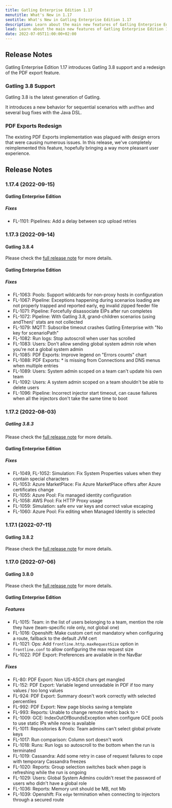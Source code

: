 ```yaml
---
title: Gatling Enterprise Edition 1.17
menutitle: What's New in 1.17
seotitle: What's New in Gatling Enterprise Edition 1.17
description: Learn about the main new features of Gatling Enterprise Edition 1.17
lead: Learn about the main new features of Gatling Enterprise Edition 1.17
date: 2022-07-05T11:00:00+02:00
---
```


## Release Notes

Gatling Enterprise Edition 1.17 introduces Gatling 3.8 support and a redesign of the PDF export feature.

### Gatling 3.8 Support

Gatling 3.8 is the latest generation of Gatling.

It introduces a new behavior for sequential scenarios with `andThen` and several bug fixes with the Java DSL.

### PDF Exports Redesign

The existing PDF Exports implementation was plagued with design errors that were causing numerous issues. In this release, we've completely reimplemented this feature, hopefully bringing a way more pleasant user experience.

## Release Notes

### 1.17.4 (2022-09-15)

#### Gatling Enterprise Edition

##### Fixes

* FL-1101: Pipelines: Add a delay between scp upload retries

### 1.17.3 (2022-09-14)

#### Gatling 3.8.4

Please check the [full release note](https://github.com/gatling/gatling/milestone/110?closed=1) for more details.

#### Gatling Enterprise Edition

##### Fixes

* FL-1063: Pools: Support wildcards for non-proxy hosts in configuration
* FL-1067: Pipeline: Exceptions happening during scenarios loading are not properly trapped and reported early, eg invalid zipped feeder file
* FL-1071: Pipeline: Forcefully disassociate EIPs after run completes
* FL-1072: Pipeline: With Gatling 3.8, grand-children scenarios (using andThen)' stats are not collected
* FL-1079: MQTT: Subscribe timeout crashes Gatling Enterprise with "No key for scenarioPath"
* FL-1082: Run logs: Stop autoscroll when user has scrolled
* FL-1083: Users: Don't allow sending global system admin role when you're not a global system admin
* FL-1085: PDF Exports: Improve legend on "Errors counts" chart
* FL-1088: PDF Exports: * is missing from Connections and DNS menus when multiple entries
* FL-1089: Users: System admin scoped on a team can't update his own team
* FL-1092: Users: A system admin scoped on a team shouldn't be able to delete users
* FL-1096: Pipeline: Incorrect injector start timeout, can cause failures when all the injectors don't take the same time to boot

### 1.17.2 (2022-08-03)

##### Gatling 3.8.3

Please check the [full release note](https://github.com/gatling/gatling/milestone/109?closed=1) for more details.

#### Gatling Enterprise Edition

##### Fixes

* FL-1049, FL-1052: Simulation: Fix System Properties values when they contain special characters
* FL-1053: Azure MarketPlace: Fix Azure MarketPlace offers after Azure certificates change
* FL-1055: Azure Pool: Fix managed identity configuration
* FL-1058: AWS Pool: Fix HTTP Proxy usage
* FL-1059: Simulation: safe env var keys and correct value escaping
* FL-1060: Azure Pool: Fix editing when Managed Identity is selected

### 1.17.1 (2022-07-11)

#### Gatling 3.8.2

Please check the [full release note](https://github.com/gatling/gatling/milestone/108?closed=1) for more details.

### 1.17.0 (2022-07-06)

#### Gatling 3.8.0

Please check the [full release note](https://github.com/gatling/gatling/milestone/106?closed=1) for more details.

#### Gatling Enterprise Edition

##### Features

* FL-1015: Team: in the list of users belonging to a team, mention the role they have (team-specific role only, not global one)
* FL-1016: Openshift: Make custom cert not mandatory when configuring a route, fallback to the default JVM cert
* FL-1021: Ops: Add `frontline.http.maxRequestSize` option in `frontline.conf` to allow configuring the max request size
* FL-1022: PDF Export: Preferences are available in the NavBar

##### Fixes

* FL-80: PDF Export: Non US-ASCII chars get mangled
* FL-152: PDF Export: Variable legend unreadable in PDF if too many values / too long values
* FL-924: PDF Export: Summary doesn't work correctly with selected percentiles
* FL-992: PDF Export: New page blocks saving a template
* FL-993: Reports: Unable to change remote metric back to `*`
* FL-1009: GCE: IndexOutOfBoundsException when configure GCE pools to use static IPs while none is available
* FL-1011: Repositories & Pools: Team admins can't select global private keys
* FL-1017: Run comparison: Column sort doesn't work
* FL-1018: Runs: Run logs so autoscroll to the bottom when the run is terminated
* FL-1019: Cassandra: Add some retry in case of request failures to cope with temporary Cassandra freezes
* FL-1020: Reports: Group selection switches back when page is refreshing while the run is ongoing
* FL-1029: Users: Global System Admins couldn't reset the password of users who didn't have a global role
* FL-1036: Reports: Memory unit should be MB, not Mb
* FL-1039: Openshift: Fix `edge` termination when connecting to injectors through a secured route
